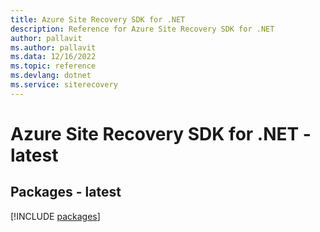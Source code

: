 ```yaml
---
title: Azure Site Recovery SDK for .NET
description: Reference for Azure Site Recovery SDK for .NET
author: pallavit
ms.author: pallavit
ms.data: 12/16/2022
ms.topic: reference
ms.devlang: dotnet
ms.service: siterecovery
---
```

# Azure Site Recovery SDK for .NET - latest
## Packages - latest
[!INCLUDE [packages](site-recovery-index.md)]